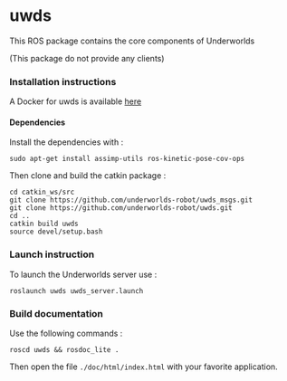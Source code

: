 # uwds
This ROS package contains the core components of Underworlds

(This package do not provide any clients)

### Installation instructions

A Docker for uwds is available [here](https://github.com/underworlds-robot/uwds_dockerfile)

#### Dependencies

Install the dependencies with :
```
sudo apt-get install assimp-utils ros-kinetic-pose-cov-ops
```
Then clone and build the catkin package :
```
cd catkin_ws/src
git clone https://github.com/underworlds-robot/uwds_msgs.git
git clone https://github.com/underworlds-robot/uwds.git
cd ..
catkin build uwds
source devel/setup.bash
```

### Launch instruction

To launch the Underworlds server use :
```
roslaunch uwds uwds_server.launch
```


### Build documentation
Use the following commands :

`roscd uwds && rosdoc_lite . `

Then open the file `./doc/html/index.html` with your favorite application.
